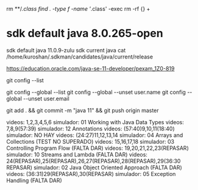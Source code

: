 rm **/*.class
find . -type f -name '*.class' -exec rm -rf {} +


# sdk default java 8.0.265-open
sdk default java 11.0.9-zulu
sdk current java
cat /home/kuroshan/.sdkman/candidates/java/current/release 



https://education.oracle.com/java-se-11-developer/pexam_1Z0-819

git config --list

git config --global --list
git config --global --unset user.name
git config --global --unset user.email

git add . && git commit -m "java 11" && git push origin master

videos: 1,2,3,4,5,6
simulador: 01 Working with Java Data Types
videos: 7,8,9(57:39)
simulador: 12 Annotations
videos: (57:40)9,10,11(18:40)
simulador: NO HAY
videos: (24:27)11,12,13,14
simulador: 04 Arrays and Collections (TEST NO SUPERADO)
videos: 15,16,17,18
simulador: 03 Controlling Program Flow (FALTA DAR)
videos: 19,20,21,22,23(REPASAR)
simulador: 10 Streams and Lambda (FALTA DAR)
videos: 24(REPASAR),25(REPASAR),26,27(REPASAR),28(REPASAR),29(36:30 REPASAR)
simulador: 02 Java Object Oriented Approach (FALTA DAR)
videos: (36:31)29(REPASAR),30(REPASAR)
simulador: 05 Exception Handling (FALTA DAR)

